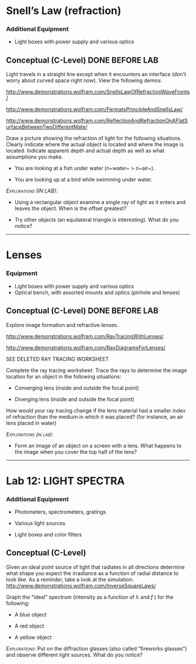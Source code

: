 # Snell’s Law (refraction)

### Additional Equipment

-   Light boxes with power supply and various optics

## Conceptual (C-Level) DONE BEFORE LAB

Light travels in a straight line except when it encounters an interface
(don’t worry about curved space right now). View the following demos:

<http://www.demonstrations.wolfram.com/SnellsLawOfRefractionWaveFronts/>

<http://www.demonstrations.wolfram.com/FermatsPrincipleAndSnellsLaw/>

<http://www.demonstrations.wolfram.com/ReflectionAndRefractionOnAFlatSurfaceBetweenTwoDifferentMate/>

Draw a picture showing the refraction of light for the following
situations. Clearly indicate where the actual object is located and
where the image is located. Indicate apparent depth and actual depth as
well as what assumptions you make.

-   You are looking at a fish under water (n~water~ \> n~air~).

<!-- -->

-   You are looking up at a bird while swimming under water.

<span style="font-variant:small-caps;">*Explorations (IN LAB)*</span>:

-   Using a rectangular object examine a single ray of light as it
    enters and leaves the object. When is the offset greatest?

-   Try other objects (an equilateral triangle is interesting). What do
    you notice?

-----

# Lenses

### Equipment

-   Light boxes with power supply and various optics
-   Optical bench, with assorted mounts and optics (pinhole and lenses)

## Conceptual (C-Level) DONE BEFORE LAB

Explore image formation and refractive lenses.

<http://www.demonstrations.wolfram.com/RayTracingWithLenses/>

<http://www.demonstrations.wolfram.com/RayDiagramsForLenses/>

SEE DELETED RAY TRACING WORKSHEET

Complete the ray tracing worksheet. Trace the rays to determine the
image location for an object in the following situations:

-   Converging lens (inside and outside the focal point)

-   Diverging lens (inside and outside the focal point)

How would your ray tracing change if the lens material had a smaller
index of refraction than the medium in which it was placed? (for
instance, an air lens placed in water)

<span style="font-variant:small-caps;">*Explorations (in lab)*</span>:

-   Form an image of an object on a screen with a lens. What happens to
    the image when you cover the top half of the lens?

------

# Lab 12: LIGHT SPECTRA

### Additional Equipment

-   Photometers, spectrometers, gratings

-   Various light sources

-   Light boxes and color filters

## Conceptual (C-Level)

Given an ideal point source of light that radiates in all directions
determine what shape you expect the irradiance as a function of radial
distance to look like. As a reminder, take a look at the simulation:
http://www.demonstrations.wolfram.com/InverseSquareLaws/

Graph the “ideal” spectrum (intensity as a function of λ and *f* ) for
the following:

-   A blue object

<!-- -->

-   A red object

-   A yellow object

<span style="font-variant:small-caps;">*Explorations*</span>: Put on the
diffraction glasses (also called “fireworks glasses”) and observe
different light sources. What do you notice?
